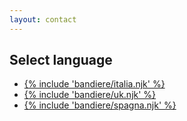 ```yaml
---
layout: contact
---
```


## Select language

<ul class="bandiere">
  
  <li><a href="/italian-0" class="italia">{% include 'bandiere/italia.njk' %}</a></li>

  <li><a href="/english-0" class="uk">{% include 'bandiere/uk.njk' %}</a></li>

  <li><a href="/espanol-0" class="uk">{% include 'bandiere/spagna.njk' %}</a></li>

</ul>